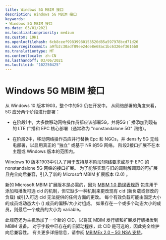 ```yaml
---
title: Windows 5G MBIM 接口
description: Windows 5G MBIM 接口
keywords:
- Windows 5G MBIM 接口
ms.date: 03/01/2021
ms.localizationpriority: medium
ms.custom: 19H1
ms.openlocfilehash: 6cb8ceef99839980153520d85a597978bcd71d26
ms.sourcegitcommit: a9fb2c30adf09ee24de8e68ac1bc6326ef3616b8
ms.translationtype: MT
ms.contentlocale: zh-CN
ms.lasthandoff: 03/06/2021
ms.locfileid: "102250425"
---
```

# <a name="windows-5g-mbim-interface"></a>Windows 5G MBIM 接口

从 Windows 10 版本1903，整个中的5G 仍在开发中。 从网络部署的角度来看，5G 应分两个阶段进行部署： 

* 在阶段1中，大多数移动网络操作员都应该部署5G，并将5G 广播添加到现有的 LTE 广播和 EPC 核心部署（通常称为 "nonstandalone 5G" 网络）。  

* 在阶段2中，移动网络操作员应并行替换 Epc 和 NGCs，并 densify 5G 无线电部署，以启用真正的 "独立" 或基于 NR 的5G 网络。 阶段2接口扩展不在本主题或 Windows 版本的范围内。 

Windows 10 版本1903中引入了用于支持基本阶段1网络要求或基于 EPC 的 nonstandalone 5G 网络的接口扩展。 为了能够实现与旧的调制解调器的可扩展且完全向后兼容，引入了新的 Microsoft MBIM 扩展版本 (2.0) 。 

新的 Microsoft MBIM 扩展版本是必需的，因为 [MBIM 1.0 勘误表规范](https://www.usb.org/sites/default/files/MBIM10Errata1_073013.zip) 包含用于添加和播发可选 cid 的机制，但它缺少一种机制来更改现有 cid (新负载或修改的负载) 或引入可选 cid 无法提供的任何方面的更改。 每个有效负载可能由固定大小的成员或动态大小 () 成员的偏移/大小对组成。 如果存在一个或多个动态大小的成员，则最后一个成员的大小为 variable。  

此规范还为主机添加了一个新的 CID，以将其 MBIM 发行版和扩展发行版播发到 MBIM 设备。 对于字段中已存在的旧驱动程序，此 CID 是可选的，因此完全维护向后兼容性。  有关更多详细信息，请参阅 [MBIMEx 2.0 – 5G NSA 支持](mbimex-2.0-5g-nsa-support.md)。 